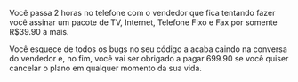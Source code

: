 Você passa 2 horas no telefone com o vendedor que fica tentando fazer você assinar um pacote de TV, Internet, Telefone Fixo e Fax por somente R$39.90 a mais.

Você esquece de todos os bugs no seu código a acaba caindo na conversa do vendedor e, no fim, você vai ser obrigado a pagar 699.90 se você quiser cancelar o plano em qualquer momento da sua vida.
